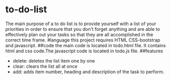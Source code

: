 # to-do-list
The main purpose of a to do list is to provide yourself with a list of your priorities in order to ensure that you don't forget anything and are able to effectively plan out your tasks so that they are all accomplished in the correct time frame.
#language
this project requires HTML CSS-bootstrap and javascript.
##code
the main code is located in todo.html file. It contains html and css code.The javascript code is located in todo.js file.
##features
* delete: deletes the list item one by one
* clear: clears the list all at once
* add: adds item number, heading and description of the task to perform.
